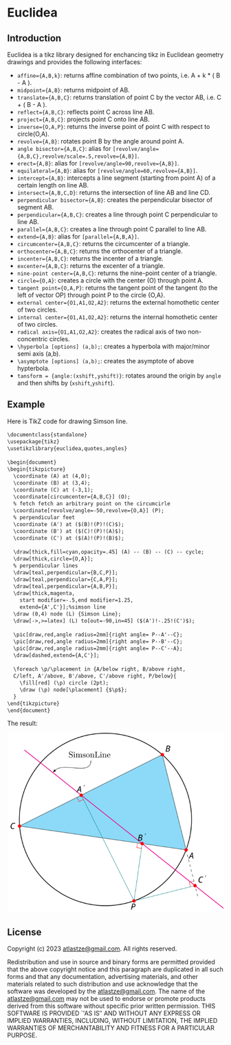 # Euclidea

## Introduction

Euclidea is a tikz library designed for enchancing tikz in Euclidean geometry drawings and provides the following interfaces:

* `affine={A,B,k}`: returns affine combination of two points, i.e. A + k * ( B - A ).
* `midpoint={A,B}`: returns midpoint of AB.
* `translate={A,B,C}`: returns translation of point C by the vector AB, i.e. C + ( B - A ).
* `reflect={A,B,C}`: reflects point C across line AB.
* `project={A,B,C}`: projects point C onto line AB.
* `inverse={O,A,P}`: returns the inverse point of point C with respect to circle(O,A).
* `revolve={A,B}`: rotates point B by the angle around point A.
* `angle bisector={A,B,C}`: alias for `[revolve/angle={A,B,C},revolve/scale=.5,revolve={A,B}]`.
* `erect={A,B}`: alias for `[revolve/angle=90,revolve={A,B}]`.
* `equilateral={A,B}`: alias for `[revolve/angle=60,revolve={A,B}]`.
* `intercept={A,B}`: intercepts a line segment (starting from point A) of a certain length on line AB.
* `intersect={A,B,C,D}`: returns the intersection of line AB and line CD. 
* `perpendicular bisector={A,B}`: creates the perpendicular bisector of segment AB.
* `perpendicular={A,B,C}`: creates a line through point C perpendicular to line AB.
* `parallel={A,B,C}`: creates a line through point C parallel to line AB.
* `extend={A,B}`: alias for `[parallel={A,B,A}]`.
* `circumcenter={A,B,C}`: returns the circumcenter of a triangle.
* `orthocenter={A,B,C}`: returns the orthocenter of a triangle.
* `incenter={A,B,C}`: returns the incenter of a triangle.
* `excenter={A,B,C}`: returns the excenter of a triangle.
* `nine-point center={A,B,C}`: returns the nine-point center of a triangle.
* `circle={O,A}`: creates a circle with the center (O) through point A.
* `tangent point={O,A,P}`: returns the tangent point of the tangent (to the left of vector OP) through point P to the circle {O,A}.
* `external center={O1,A1,O2,A2}`: returns the external homothetic center of two circles.
* `internal center={O1,A1,O2,A2}`: returns the internal homothetic center of two circles.
* `radical axis={O1,A1,O2,A2}`: creates the radical axis of two non-concentric circles.
* `\hyperbola [options] (a,b);`: creates a hyperbola with major/minor semi axis (a,b).
* `\asymptote [options] (a,b);`: creates the asymptote of above hypterbola.
* `tansform = {angle:(xshift,yshift)}`: rotates around the origin by `angle` and then shifts by (`xshift`,`yshift`).

## Example

Here is TikZ code for drawing Simson line.

```
\documentclass{standalone}
\usepackage{tikz}
\usetikzlibrary{euclidea,quotes,angles}

\begin{document}
\begin{tikzpicture}
  \coordinate (A) at (4,0);
  \coordinate (B) at (3,4);
  \coordinate (C) at (-3,1);
  \coordinate[circumcenter={A,B,C}] (O);
  % fetch fetch an arbitrary point on the circumcirle
  \coordinate[revolve/angle=-50,revolve={O,A}] (P);
  % perpendicular feet
  \coordinate (A') at ($(B)!(P)!(C)$);
  \coordinate (B') at ($(C)!(P)!(A)$);
  \coordinate (C') at ($(A)!(P)!(B)$);

  \draw[thick,fill=cyan,opacity=.45] (A) -- (B) -- (C) -- cycle;
  \draw[thick,circle={O,A}];
  % perpendicular lines
  \draw[teal,perpendicular={B,C,P}];
  \draw[teal,perpendicular={C,A,P}];
  \draw[teal,perpendicular={A,B,P}];
  \draw[thick,magenta,
    start modifier=-.5,end modifier=1.25,
    extend={A',C'}];%simson line
  \draw (0,4) node (L) {Simson Line};
  \draw[->,>=latex] (L) to[out=-90,in=45] ($(A')!-.25!(C')$);
  
  \pic[draw,red,angle radius=2mm]{right angle= P--A'--C};
  \pic[draw,red,angle radius=2mm]{right angle= P--B'--C};
  \pic[draw,red,angle radius=2mm]{right angle= P--C'--A};
  \draw[dashed,extend={A,C'}];

  \foreach \p/\placement in {A/below right, B/above right,
  C/left, A'/above, B'/above, C'/above right, P/below}{
    \fill[red] (\p) circle (2pt);
    \draw (\p) node[\placement] {$\p$};
  }
\end{tikzpicture}
\end{document}
```

The result:

![Simson Line](examples/simson-line.svg)

## License

Copyright (c) 2023 atlastze@gmail.com. All rights reserved.

Redistribution and use in source and binary forms are permitted provided that the above copyright notice and this paragraph are duplicated in all such forms and that any documentation, advertising materials, and other materials related to such distribution and use acknowledge that the software was developed by the atlastze@gmail.com. The name of the atlastze@gmail.com may not be used to endorse or promote products derived from this software without specific prior written permission. THIS SOFTWARE IS PROVIDED `'AS IS″ AND WITHOUT ANY EXPRESS OR IMPLIED WARRANTIES, INCLUDING, WITHOUT LIMITATION, THE IMPLIED WARRANTIES OF MERCHANTABILITY AND FITNESS FOR A PARTICULAR PURPOSE.